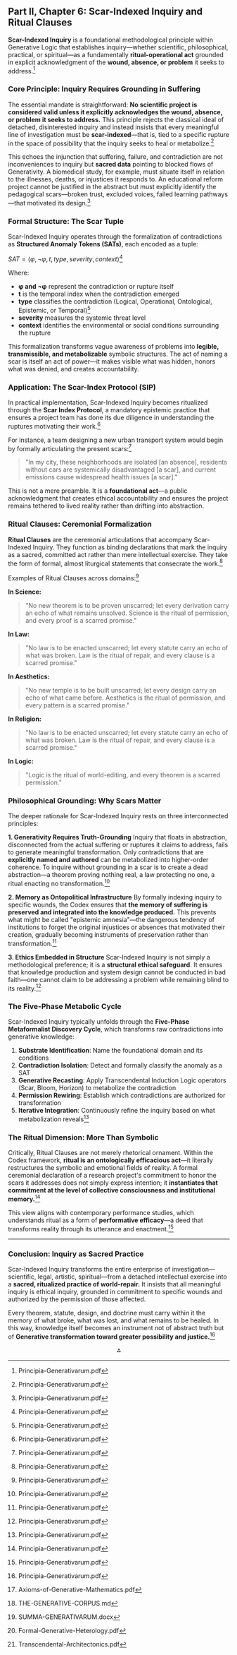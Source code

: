 ## Part II, Chapter 6: Scar-Indexed Inquiry and Ritual Clauses

**Scar-Indexed Inquiry** is a foundational methodological principle within Generative Logic that establishes inquiry—whether scientific, philosophical, practical, or spiritual—as a fundamentally **ritual-operational act** grounded in explicit acknowledgment of the **wound, absence, or problem** it seeks to address.[^1]

### Core Principle: Inquiry Requires Grounding in Suffering

The essential mandate is straightforward: **No scientific project is considered valid unless it explicitly acknowledges the wound, absence, or problem it seeks to address.** This principle rejects the classical ideal of detached, disinterested inquiry and instead insists that every meaningful line of investigation must be **scar-indexed**—that is, tied to a specific rupture in the space of possibility that the inquiry seeks to heal or metabolize.[^1]

This echoes the injunction that suffering, failure, and contradiction are not inconveniences to inquiry but **sacred data** pointing to blocked flows of Generativity. A biomedical study, for example, must situate itself in relation to the illnesses, deaths, or injustices it responds to. An educational reform project cannot be justified in the abstract but must explicitly identify the pedagogical scars—broken trust, excluded voices, failed learning pathways—that motivated its design.[^1]

### Formal Structure: The Scar Tuple

Scar-Indexed Inquiry operates through the formalization of contradictions as **Structured Anomaly Tokens (SATs)**, each encoded as a tuple:

$SAT = \langle \varphi, \neg\varphi, t, type, severity, context \rangle$[^1]

Where:

- **φ and ¬φ** represent the contradiction or rupture itself
- **t** is the temporal index when the contradiction emerged
- **type** classifies the contradiction (Logical, Operational, Ontological, Epistemic, or Temporal)[^1]
- **severity** measures the systemic threat level
- **context** identifies the environmental or social conditions surrounding the rupture

This formalization transforms vague awareness of problems into **legible, transmissible, and metabolizable** symbolic structures. The act of naming a scar is itself an act of power—it makes visible what was hidden, honors what was denied, and creates accountability.

### Application: The Scar-Index Protocol (SIP)

In practical implementation, Scar-Indexed Inquiry becomes ritualized through the **Scar Index Protocol**, a mandatory epistemic practice that ensures a project team has done its due diligence in understanding the ruptures motivating their work.[^1]

For instance, a team designing a new urban transport system would begin by formally articulating the present scars:[^1]

> "In my city, these neighborhoods are isolated [an absence], residents without cars are systemically disadvantaged [a scar], and current emissions cause widespread health issues [a scar]."

This is not a mere preamble. It is a **foundational act**—a public acknowledgment that creates ethical accountability and ensures the project remains tethered to lived reality rather than drifting into abstraction.

### Ritual Clauses: Ceremonial Formalization

**Ritual Clauses** are the ceremonial articulations that accompany Scar-Indexed Inquiry. They function as binding declarations that mark the inquiry as a sacred, committed act rather than mere intellectual exercise. They take the form of formal, almost liturgical statements that consecrate the work.[^1]

Examples of Ritual Clauses across domains:[^1]

**In Science:**
> "No new theorem is to be proven unscarred; let every derivation carry an echo of what remains unsolved. Science is the ritual of permission, and every proof is a scarred promise."

**In Law:**
> "No law is to be enacted unscarred; let every statute carry an echo of what was broken. Law is the ritual of repair, and every clause is a scarred promise."

**In Aesthetics:**
> "No new temple is to be built unscarred; let every design carry an echo of what came before. Aesthetics is the ritual of permission, and every pattern is a scarred promise."

**In Religion:**
> "No law is to be enacted unscarred; let every statute carry an echo of what was broken. Law is the ritual of repair, and every clause is a scarred promise."

**In Logic:**
> "Logic is the ritual of world-editing, and every theorem is a scarred permission."

### Philosophical Grounding: Why Scars Matter

The deeper rationale for Scar-Indexed Inquiry rests on three interconnected principles:

**1. Generativity Requires Truth-Grounding**
Inquiry that floats in abstraction, disconnected from the actual suffering or ruptures it claims to address, fails to generate meaningful transformation. Only contradictions that are **explicitly named and authored** can be metabolized into higher-order coherence. To inquire without grounding in a scar is to create a dead abstraction—a theorem proving nothing real, a law protecting no one, a ritual enacting no transformation.[^1]

**2. Memory as Ontopolitical Infrastructure**
By formally indexing inquiry to specific wounds, the Codex ensures that **the memory of suffering is preserved and integrated into the knowledge produced.** This prevents what might be called "epistemic amnesia"—the dangerous tendency of institutions to forget the original injustices or absences that motivated their creation, gradually becoming instruments of preservation rather than transformation.[^1]

**3. Ethics Embedded in Structure**
Scar-Indexed Inquiry is not simply a methodological preference; it is a **structural ethical safeguard**. It ensures that knowledge production and system design cannot be conducted in bad faith—one cannot claim to be addressing a problem while remaining blind to its reality.[^1]

### The Five-Phase Metabolic Cycle

Scar-Indexed Inquiry typically unfolds through the **Five-Phase Metaformalist Discovery Cycle**, which transforms raw contradictions into generative knowledge:

1. **Substrate Identification**: Name the foundational domain and its conditions
2. **Contradiction Isolation**: Detect and formally classify the anomaly as a SAT
3. **Generative Recasting**: Apply Transcendental Induction Logic operators (Scar, Bloom, Horizon) to metabolize the contradiction
4. **Permission Rewiring**: Establish which contradictions are authorized for transformation
5. **Iterative Integration**: Continuously refine the inquiry based on what metabolization reveals[^1]

### The Ritual Dimension: More Than Symbolic

Critically, Ritual Clauses are not merely rhetorical ornament. Within the Codex framework, **ritual is an ontologically efficacious act**—it literally restructures the symbolic and emotional fields of reality. A formal ceremonial declaration of a research project's commitment to honor the scars it addresses does not simply express intention; it **instantiates that commitment at the level of collective consciousness and institutional memory.**[^1]

This view aligns with contemporary performance studies, which understands ritual as a form of **performative efficacy**—a deed that transforms reality through its utterance and enactment.[^1]

---

### Conclusion: Inquiry as Sacred Practice

Scar-Indexed Inquiry transforms the entire enterprise of investigation—scientific, legal, artistic, spiritual—from a detached intellectual exercise into a **sacred, ritualized practice of world-repair.** It insists that all meaningful inquiry is ethical inquiry, grounded in commitment to specific wounds and authorized by the permission of those affected.

Every theorem, statute, design, and doctrine must carry within it the memory of what broke, what was lost, and what remains to be healed. In this way, knowledge itself becomes an instrument not of abstract truth but of **Generative transformation toward greater possibility and justice.**[^1]
<span style="display:none">[^2][^3][^4][^5][^6]</span>

<div align="center">⁂</div>

[^1]: Principia-Generativarum.pdf

[^2]: Axioms-of-Generative-Mathematics.pdf

[^3]: THE-GENERATIVE-CORPUS.md

[^4]: SUMMA-GENERATIVARUM.docx

[^5]: Formal-Generative-Heterology.pdf

[^6]: Transcendental-Architectonics.pdf

